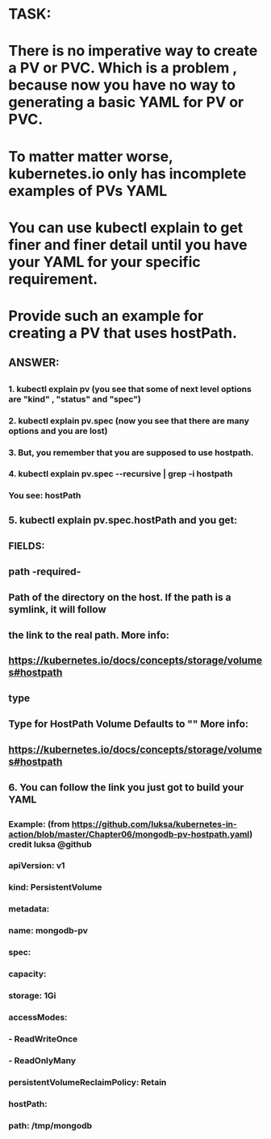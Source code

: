 

#
# TASK: 
#   There is no imperative way to create a PV or PVC. Which is a problem , because now you have no way to generating a basic YAML for PV or PVC.
#   To matter matter worse, kubernetes.io only has incomplete examples of PVs YAML
#
#   You can use kubectl explain to get finer and finer detail until you have your YAML for your specific requirement.
#   Provide such an example for creating a PV that uses hostPath.
##
##


##
## ANSWER:
##

### 1. kubectl explain pv (you see that some of next level options are "kind" , "status" and "spec")
### 2. kubectl explain pv.spec (now you see that there are many options and you are lost)
### 3. But, you remember that you are supposed to use hostpath.
### 4. kubectl explain pv.spec --recursive | grep -i hostpath
###       You see:  hostPath	<Object>
### 5. kubectl explain pv.spec.hostPath and you get:
###
### FIELDS:
###   path	<string> -required-
###     Path of the directory on the host. If the path is a symlink, it will follow
###     the link to the real path. More info:
###     https://kubernetes.io/docs/concepts/storage/volumes#hostpath
###
###   type	<string>
###     Type for HostPath Volume Defaults to "" More info:
###     https://kubernetes.io/docs/concepts/storage/volumes#hostpath
###
###  6. You can follow the link you just got to build your YAML
###
#### Example: (from https://github.com/luksa/kubernetes-in-action/blob/master/Chapter06/mongodb-pv-hostpath.yaml) credit luksa @github
####
#### apiVersion: v1
#### kind: PersistentVolume
#### metadata:
####   name: mongodb-pv
#### spec:
####   capacity: 
####     storage: 1Gi
####   accessModes:
####     - ReadWriteOnce
####     - ReadOnlyMany
####   persistentVolumeReclaimPolicy: Retain
####   hostPath:
####     path: /tmp/mongodb
####

